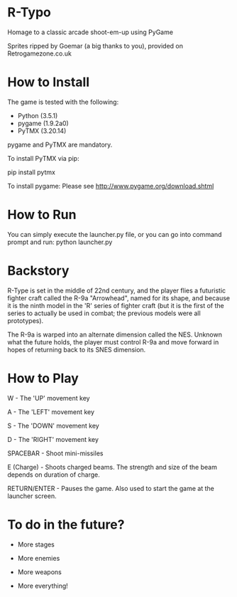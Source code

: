# R-Typo
Homage to a classic arcade shoot-em-up using PyGame

Sprites ripped by Goemar (a big thanks to you), provided on Retrogamezone.co.uk

# How to Install

The game is tested with the following:
- Python (3.5.1)
- pygame (1.9.2a0)
- PyTMX (3.20.14)

pygame and PyTMX are mandatory. 

To install PyTMX via pip: 

pip install pytmx

To install pygame: Please see http://www.pygame.org/download.shtml

# How to Run

You can simply execute the launcher.py file, or you can go into command prompt and run: python launcher.py

# Backstory

R-Type is set in the middle of 22nd century, and the player flies a futuristic fighter craft called the R-9a "Arrowhead", named for its shape, and because it is the ninth model in the 'R' series of fighter craft (but it is the first of the series to actually be used in combat; the previous models were all prototypes). 

The R-9a is warped into an alternate dimension called the NES. Unknown what the future holds, the player must control R-9a and move forward in hopes of returning back to its SNES dimension.

# How to Play
W - The 'UP' movement key

A - The 'LEFT' movement key

S - The 'DOWN' movement key

D - The 'RIGHT' movement key


SPACEBAR - Shoot mini-missiles

E (Charge) - Shoots charged beams. The strength and size of the beam depends on duration of charge.

RETURN/ENTER - Pauses the game. Also used to start the game at the launcher screen.

# To do in the future?
- More stages

- More enemies

- More weapons

- More everything!